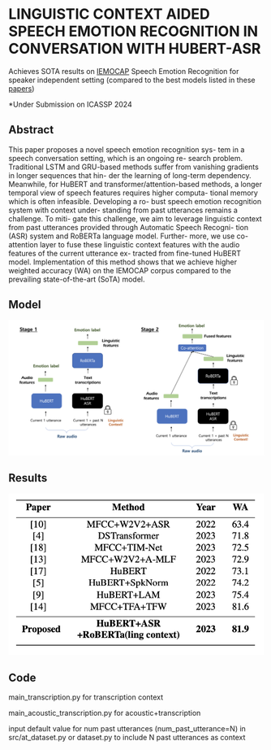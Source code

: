 # LINGUISTIC CONTEXT AIDED SPEECH EMOTION RECOGNITION IN CONVERSATION WITH HUBERT-ASR
Achieves SOTA results on [IEMOCAP](https://sail.usc.edu/iemocap/) Speech Emotion Recognition for speaker independent setting (compared to the best models listed in these [papers](https://paperswithcode.com/sota/speech-emotion-recognition-on-iemocap))

*Under Submission on ICASSP 2024

## Abstract
This paper proposes a novel speech emotion recognition sys- tem in a speech conversation setting, which is an ongoing re- search problem. Traditional LSTM and GRU-based methods suffer from vanishing gradients in longer sequences that hin- der the learning of long-term dependency. Meanwhile, for HuBERT and transformer/attention-based methods, a longer temporal view of speech features requires higher computa- tional memory which is often infeasible. Developing a ro- bust speech emotion recognition system with context under- standing from past utterances remains a challenge. To miti- gate this challenge, we aim to leverage linguistic context from past utterances provided through Automatic Speech Recogni- tion (ASR) system and RoBERTa language model. Further- more, we use co-attention layer to fuse these linguistic context features with the audio features of the current utterance ex- tracted from fine-tuned HuBERT model. Implementation of this method shows that we achieve higher weighted accuracy (WA) on the IEMOCAP corpus compared to the prevailing state-of-the-art (SoTA) model.


## Model
<img src="https://github.com/bellagodiva/Context-Aided-Speech-Emotion-Recognition/blob/973407b9e191da28237a47159ada4d9feeeceb0c/models.png" width=520>

## Results
<img src="https://github.com/bellagodiva/Context-Aided-Speech-Emotion-Recognition/blob/161a4457faa3ad5e803d5c4303d4ba96ca4cb8c8/results.png" width=920>

## Code
main_transcription.py for transcription context

main_acoustic_transcription.py for acoustic+transcription

input default value for num past utterances (num_past_utterance=N) in src/at_dataset.py or dataset.py to include N past utterances as context
